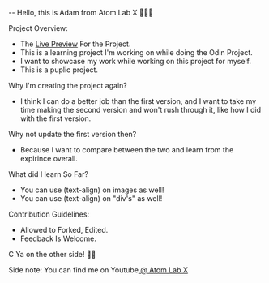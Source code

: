 

-- Hello, this is Adam from Atom Lab X 👨🏾‍💻

Project Overview: 
* The <a href="https://atomlabx.github.io/Google-HomePage-V2/" target="_blank">Live Preview</a> For the Project.
* This is a learning project I'm working on while doing the Odin Project.
* I want to showcase my work while working on this project for myself. 
* This is a puplic project.

Why I'm creating the project again?
* I think I can do a better job than the first version, and I want to take my time making the second version and won't rush through it, like how I did with the first version. 

Why not update the first version then?
* Because I want to compare between the two and learn from the expirince overall. 

What did I learn So Far? 
* You can use (text-align) on images as well!
* You can use (text-align) on "div's" as well!

Contribution Guidelines:
* Allowed to Forked, Edited.
* Feedback Is Welcome.


C Ya on the other side! 👋🏾

Side note: 
You can find me on Youtube<a href="https://www.youtube.com/channel/UC3a4IUMJzJZCuxm8iOcTrJA" target="_blank"> @ Atom Lab X </a>
